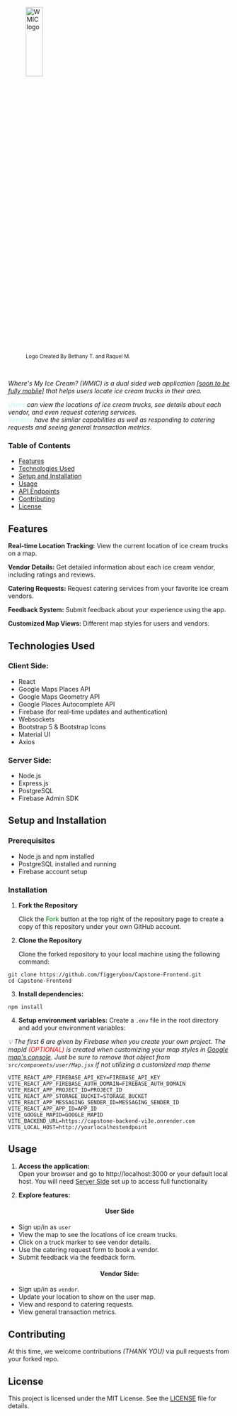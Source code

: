 <figure>
    <img src="public/WMICLOGO.png" height="20%" width="30%"
         alt="WMIC logo">
    <sub><figcaption>Logo Created By Bethany T. and Raquel M.</figcaption></sub>
</figure>
</br>

*Where's My Ice Cream? (WMIC) is a dual sided web application <ins>[soon to be fully mobile]</ins> that helps users locate ice cream trucks in their area.*

_<font color="#BCF4EF">Users</font> can view the locations of ice cream trucks, see details about each vendor, and even request catering services. </br>
<font color="#BCF4EF">Vendors</font> have the similar capabilities as well as responding to catering requests and seeing general transaction metrics._

### Table of Contents
- [Features](#features)
- [Technologies Used](#technologies-used)
- [Setup and Installation](#setup-and-installation)
- [Usage](#usage)
- [API Endpoints](#api-endpoints)
- [Contributing](#contributing)
- [License](#license)

## Features

**Real-time Location Tracking:** View the current location of ice cream trucks on a map.

**Vendor Details:** Get detailed information about each ice cream vendor, including ratings and reviews.

**Catering Requests:** Request catering services from your favorite ice cream vendors.

**Feedback System:** Submit feedback about your experience using the app.

**Customized Map Views:** Different map styles for users and vendors.

## Technologies Used

### Client Side:

- React
- Google Maps Places API
- Google Maps Geometry API
- Google Places Autocomplete API
- Firebase (for real-time updates and authentication)
- Websockets
- Bootstrap 5 & Bootstrap Icons
- Material UI
- Axios

### Server Side:

- Node.js
- Express.js
- PostgreSQL
- Firebase Admin SDK

## Setup and Installation

### Prerequisites

- Node.js and npm installed
- PostgreSQL installed and running
- Firebase account setup

### Installation

1. **Fork the Repository**

   Click the <font color="green">Fork</font> button at the top right of the repository page to create a copy of this repository under your own GitHub account.

2. **Clone the Repository**

   Clone the forked repository to your local machine using the following command:

```
git clone https://github.com/figgeryboo/Capstone-Frontend.git
cd Capstone-Frontend
```
3. **Install dependencies:**
```
npm install
```
4. **Setup environment variables:**
Create a `.env` file in the root directory and add your environment variables: 

 _💡 The first 6 are given by Firebase when you create your own project. The mapId <font color="red">(OPTIONAL)</font> is created when customizing your map styles in [Google map's console](https://developers.google.com/maps). Just be sure to remove that object from `src/components/user/Map.jsx` if not utilizing a customized map theme_
```
VITE_REACT_APP_FIREBASE_API_KEY=FIREBASE_API_KEY
VITE_REACT_APP_FIREBASE_AUTH_DOMAIN=FIREBASE_AUTH_DOMAIN
VITE_REACT_APP_PROJECT_ID=PROJECT_ID
VITE_REACT_APP_STORAGE_BUCKET=STORAGE_BUCKET
VITE_REACT_APP_MESSAGING_SENDER_ID=MESSAGING_SENDER_ID
VITE_REACT_APP_APP_ID=APP_ID
VITE_GOOGLE_MAPID=GOOGLE_MAPID
VITE_BACKEND_URL=https://capstone-backend-vi3e.onrender.com
VITE_LOCAL_HOST=http://yourlocalhostendpoint
```



## Usage 
1. **Access the application:** </br>
Open your browser and go to http://localhost:3000 or your default local host. 
You will need [Server Side](https://github.com/figgeryboo/Capstone-Backend) set up to access full functionality 

2. **Explore features:** </br>
#### <center>User Side</centeR>
- Sign up/in as `user`
- View the map to see the locations of ice cream trucks.
- Click on a truck marker to see vendor details.
- Use the catering request form to book a vendor.
- Submit feedback via the feedback form.

#### <center>Vendor Side:</center>
- Sign up/in as `vendor`.
- Update your location to show on the user map.
- View and respond to catering requests.
- View general transaction metrics.

[Customize your vendor profile with details and images]:#

## Contributing
At this time, we welcome contributions _(THANK YOU)_ via pull requests from your forked repo.


## License 
This project is licensed under the MIT License. See the [LICENSE](LICENSE) file for details.